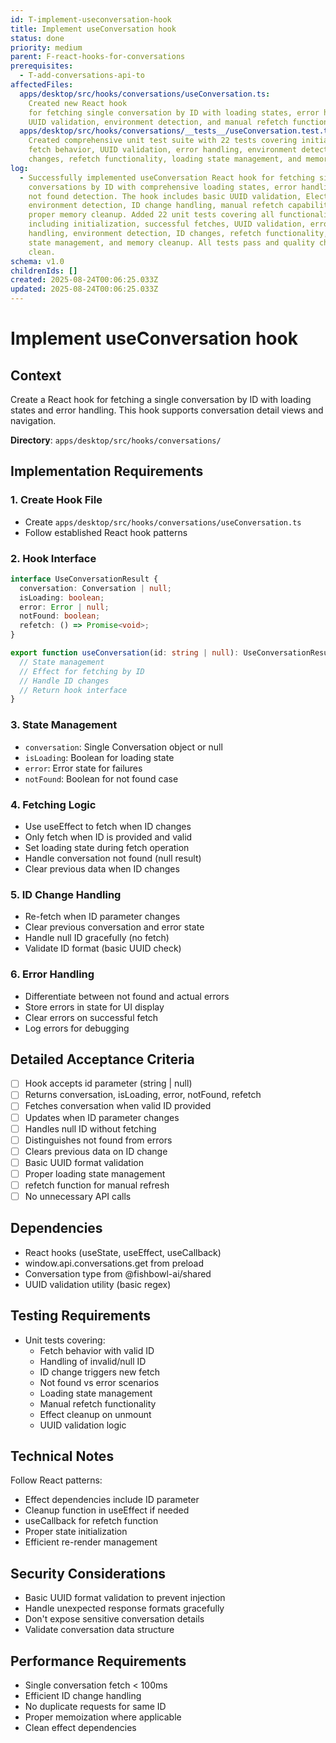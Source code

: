 ```yaml
---
id: T-implement-useconversation-hook
title: Implement useConversation hook
status: done
priority: medium
parent: F-react-hooks-for-conversations
prerequisites:
  - T-add-conversations-api-to
affectedFiles:
  apps/desktop/src/hooks/conversations/useConversation.ts:
    Created new React hook
    for fetching single conversation by ID with loading states, error handling,
    UUID validation, environment detection, and manual refetch functionality
  apps/desktop/src/hooks/conversations/__tests__/useConversation.test.tsx:
    Created comprehensive unit test suite with 22 tests covering initialization,
    fetch behavior, UUID validation, error handling, environment detection, ID
    changes, refetch functionality, loading state management, and memory cleanup
log:
  - Successfully implemented useConversation React hook for fetching single
    conversations by ID with comprehensive loading states, error handling, and
    not found detection. The hook includes basic UUID validation, Electron
    environment detection, ID change handling, manual refetch capability, and
    proper memory cleanup. Added 22 unit tests covering all functionality
    including initialization, successful fetches, UUID validation, error
    handling, environment detection, ID changes, refetch functionality, loading
    state management, and memory cleanup. All tests pass and quality checks are
    clean.
schema: v1.0
childrenIds: []
created: 2025-08-24T00:06:25.033Z
updated: 2025-08-24T00:06:25.033Z
---
```


# Implement useConversation hook

## Context

Create a React hook for fetching a single conversation by ID with loading states and error handling. This hook supports conversation detail views and navigation.

**Directory**: `apps/desktop/src/hooks/conversations/`

## Implementation Requirements

### 1. Create Hook File

- Create `apps/desktop/src/hooks/conversations/useConversation.ts`
- Follow established React hook patterns

### 2. Hook Interface

```typescript
interface UseConversationResult {
  conversation: Conversation | null;
  isLoading: boolean;
  error: Error | null;
  notFound: boolean;
  refetch: () => Promise<void>;
}

export function useConversation(id: string | null): UseConversationResult {
  // State management
  // Effect for fetching by ID
  // Handle ID changes
  // Return hook interface
}
```

### 3. State Management

- `conversation`: Single Conversation object or null
- `isLoading`: Boolean for loading state
- `error`: Error state for failures
- `notFound`: Boolean for not found case

### 4. Fetching Logic

- Use useEffect to fetch when ID changes
- Only fetch when ID is provided and valid
- Set loading state during fetch operation
- Handle conversation not found (null result)
- Clear previous data when ID changes

### 5. ID Change Handling

- Re-fetch when ID parameter changes
- Clear previous conversation and error state
- Handle null ID gracefully (no fetch)
- Validate ID format (basic UUID check)

### 6. Error Handling

- Differentiate between not found and actual errors
- Store errors in state for UI display
- Clear errors on successful fetch
- Log errors for debugging

## Detailed Acceptance Criteria

- [ ] Hook accepts id parameter (string | null)
- [ ] Returns conversation, isLoading, error, notFound, refetch
- [ ] Fetches conversation when valid ID provided
- [ ] Updates when ID parameter changes
- [ ] Handles null ID without fetching
- [ ] Distinguishes not found from errors
- [ ] Clears previous data on ID change
- [ ] Basic UUID format validation
- [ ] Proper loading state management
- [ ] refetch function for manual refresh
- [ ] No unnecessary API calls

## Dependencies

- React hooks (useState, useEffect, useCallback)
- window.api.conversations.get from preload
- Conversation type from @fishbowl-ai/shared
- UUID validation utility (basic regex)

## Testing Requirements

- Unit tests covering:
  - Fetch behavior with valid ID
  - Handling of invalid/null ID
  - ID change triggers new fetch
  - Not found vs error scenarios
  - Loading state management
  - Manual refetch functionality
  - Effect cleanup on unmount
  - UUID validation logic

## Technical Notes

Follow React patterns:

- Effect dependencies include ID parameter
- Cleanup function in useEffect if needed
- useCallback for refetch function
- Proper state initialization
- Efficient re-render management

## Security Considerations

- Basic UUID format validation to prevent injection
- Handle unexpected response formats gracefully
- Don't expose sensitive conversation details
- Validate conversation data structure

## Performance Requirements

- Single conversation fetch < 100ms
- Efficient ID change handling
- No duplicate requests for same ID
- Proper memoization where applicable
- Clean effect dependencies
